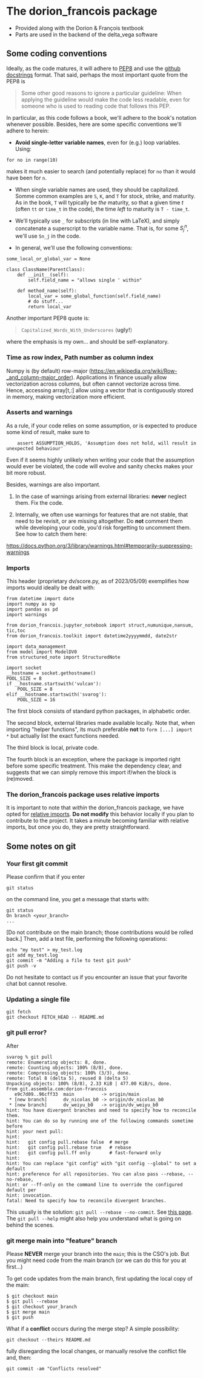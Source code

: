 # The dorion_francois package

* Provided along with the Dorion & François textbook
* Parts are used in the backend of the delta_vega software

## Some coding conventions

Ideally, as the code matures, it will adhere to [PEP8](https://peps.python.org/pep-0008/) and use the [github docstrings](https://github.com/google/styleguide/blob/gh-pages/pyguide.md#38-comments-and-docstrings) format. That said, perhaps the most important quote from the PEP8 is 

> Some other good reasons to ignore a particular guideline:
> When applying the guideline would make the code less
> readable, even for someone who is used to reading code
> that follows this PEP.

In particular, as this code follows a book, we'll adhere to the book's notation whenever possible. Besides, here are some specific conventions we'll adhere to herein:

* **Avoid single-letter variable names**, even for (e.g.) loop variables. Using:

```for no in range(10)```

makes it much easier to search (and potentially replace) for `no` than it would have been for `n`. 

* When single variable names are used, they should be capitalized. Somme common examples are `S`, `K`, and `T` for stock, strike, and maturity. As in the book, `T` will typically be _the_ maturity, so that a given time $t$ (often `tt` or `time_t` in the code), the time _left_ to maturity is `T - time_t`.

* We'll typically use `_` for subscripts (in line with LaTeX), and simply concatenate a superscript to the variable name. That is, for some $S^n_j$, we'll use `Sn_j` in the code.

* In general, we'll use the following conventions:

```
some_local_or_global_var = None

class ClassName(ParentClass):
    def __init__(self):
        self.field_name = "allows single ' within"
        
    def method_name(self):
        local_var = some_global_function(self.field_name)
        # do stuff...
        return local_var
```

Another important PEP8 quote is: 

> ```Capitalized_Words_With_Underscores``` (**ugly!**)

where the emphasis is my own... and should be self-explanatory.

### Time as row index, Path number as column index

Numpy is (by default) row-major (https://en.wikipedia.org/wiki/Row-_and_column-major_order).
Applications in finance usually allow vectorization across columns, but often cannot vectorize
across time. Hence, accessing array[t,:] allow using a vector that is contiguously stored in
memory, making vectorization more efficient.


### Asserts and warnings

As a rule, if your code relies on some assumption, or is expected to produce some kind of
result, make sure to
```
    assert ASSUMPTION_HOLDS, 'Assumption does not hold, will result in unexpected behaviour'
```
Even if it seems highly unlikely when writing your code that the assumption would ever be
violated, the code will evolve and sanity checks makes your bit more robust.

Besides, warnings are also important.

1. In the case of warnings arising from external libraries: **never** neglect them. Fix the code.

2. Internally, we often use warnings for features that are not stable, that need to be revisit,
or are missing altogether. Do **not** comment them while developing your code, you'd risk
forgetting to uncomment them. See how to catch them here:

https://docs.python.org/3/library/warnings.html#temporarily-suppressing-warnings

### Imports

This header (proprietary dv/score.py, as of 2023/05/09) exemplifies how imports would ideally be dealt with:

```
from datetime import date
import numpy as np
import pandas as pd
import warnings

from dorion_francois.jupyter_notebook import struct,numunique,nansum, tic,toc
from dorion_francois.toolkit import datetime2yyyymmdd, date2str

import data_management
from model import ModelDV0
from structured_note import StructuredNote

import socket
__hostname = socket.gethostname()
POOL_SIZE = 8
if __hostname.startswith('vulcan'):
    POOL_SIZE = 8
elif __hostname.startswith('svarog'):
    POOL_SIZE = 16
```

The first block consists of standard python packages, in alphabetic order.

The second block, external libraries made available locally. Note that, when importing "helper
functions", its much preferable **not** to `form [...] import *` but actually list the exact
functions needed.

The third block is local, private code.

The fourth block is an exception, where the package is imported right before some specific
treatment. This make the dependency clear, and suggests that we can simply remove this import
if/when the block is (re)moved.

### The dorion_francois package uses relative imports

It is important to note that *within* the dorion_francois package, we have opted for [relative imports](https://realpython.com/absolute-vs-relative-python-imports/). **Do not modify** this behavior locally if you plan to contribute to the project. It takes a minute becoming familiar with relative imports, but once you do, they are pretty straightforward.

## Some notes on git 

### Your first git commit

Please confirm that if you enter

`git status`

on the command line, you get a message that starts with:

```
git status
On branch <your_branch>
...
```

[Do not contribute on the main branch; those contributions would be rolled back.] Then, add a test file, performing the following operations: 

```
echo "my test" > my_test.log
git add my_test.log
git commit -m "Adding a file to test git push"
git push -v
```

Do not hesitate to contact us if you encounter an issue that your favorite chat bot cannot resolve.

### Updating a single file

```
git fetch 
git checkout FETCH_HEAD -- README.md 
```

### git pull error?

After

```
svarog % git pull
remote: Enumerating objects: 8, done.
remote: Counting objects: 100% (8/8), done.
remote: Compressing objects: 100% (3/3), done.
remote: Total 8 (delta 5), reused 8 (delta 5)
Unpacking objects: 100% (8/8), 2.33 KiB | 477.00 KiB/s, done.
From git.assembla.com:dorion-francois
   e9c7d09..96cff33  main          -> origin/main
 * [new branch]      dv_nicolas_b0 -> origin/dv_nicolas_b0
 * [new branch]      dv_weiyu_b0   -> origin/dv_weiyu_b0
hint: You have divergent branches and need to specify how to reconcile them.
hint: You can do so by running one of the following commands sometime before
hint: your next pull:
hint: 
hint:   git config pull.rebase false  # merge
hint:   git config pull.rebase true   # rebase
hint:   git config pull.ff only       # fast-forward only
hint: 
hint: You can replace "git config" with "git config --global" to set a default
hint: preference for all repositories. You can also pass --rebase, --no-rebase,
hint: or --ff-only on the command line to override the configured default per
hint: invocation.
fatal: Need to specify how to reconcile divergent branches.
```

This usually is the solution: `git pull --rebase --no-commit`. See [this page](https://stackoverflow.com/questions/2472254/when-should-i-use-git-pull-rebase). The `git pull --help` might also help you understand what is going on behind the scenes.

### git merge main into "feature" branch

Please **NEVER** merge your branch into the `main`; this is the CSO's job. But you might need code from the main branch (or we can do this for you at first...)

To get code updates from the main branch, first updating the local copy of the main:

```
$ git checkout main
$ git pull --rebase
$ git checkout your_branch
$ git merge main
$ git push
```

What if a **conflict** occurs during the merge step? A simple possibility:

`git checkout --theirs README.md`

fully disregarding the local changes, or manually resolve the conflict file and, then:

`git commit -am "Conflicts resolved"`